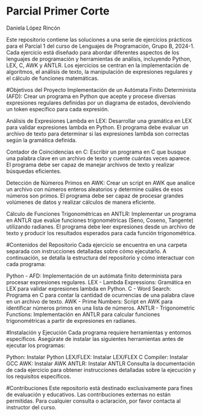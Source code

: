 # Parcial Primer Corte

Daniela López Rincón

Este repositorio contiene las soluciones a una serie de ejercicios prácticos para el Parcial 1 del curso de Lenguajes de Programación, Grupo B, 2024-1. Cada ejercicio está diseñado para abordar diferentes aspectos de los lenguajes de programación y herramientas de análisis, incluyendo Python, LEX, C, AWK y ANTLR. Los ejercicios se centran en la implementación de algoritmos, el análisis de texto, la manipulación de expresiones regulares y el cálculo de funciones matemáticas.

#Objetivos del Proyecto
Implementación de un Autómata Finito Determinista (AFD): Crear un programa en Python que acepte y procese diversas expresiones regulares definidas por un diagrama de estados, devolviendo un token específico para cada expresión.

Análisis de Expresiones Lambda en LEX: Desarrollar una gramática en LEX para validar expresiones lambda en Python. El programa debe evaluar un archivo de texto para determinar si las expresiones lambda son correctas según la gramática definida.

Contador de Coincidencias en C: Escribir un programa en C que busque una palabra clave en un archivo de texto y cuente cuántas veces aparece. El programa debe ser capaz de manejar archivos de texto y realizar búsquedas eficientes.

Detección de Números Primos en AWK: Crear un script en AWK que analice un archivo con números enteros aleatorios y determine cuáles de esos números son primos. El programa debe ser capaz de procesar grandes volúmenes de datos y realizar cálculos de manera eficiente.

Cálculo de Funciones Trigonométricas en ANTLR: Implementar un programa en ANTLR que evalúe funciones trigonométricas (Seno, Coseno, Tangente) utilizando radianes. El programa debe leer expresiones desde un archivo de texto y producir los resultados esperados para cada función trigonométrica.

#Contenidos del Repositorio
Cada ejercicio se encuentra en una carpeta separada con instrucciones detalladas sobre cómo ejecutarlo. A continuación, se detalla la estructura del repositorio y cómo interactuar con cada programa:

Python - AFD: Implementación de un autómata finito determinista para procesar expresiones regulares.
LEX - Lambda Expressions: Gramática en LEX para validar expresiones lambda en Python.
C - Word Search: Programa en C para contar la cantidad de ocurrencias de una palabra clave en un archivo de texto.
AWK - Prime Numbers: Script en AWK para identificar números primos en una lista de números.
ANTLR - Trigonometric Functions: Implementación en ANTLR para calcular funciones trigonométricas a partir de expresiones en radianes.

#Instalación y Ejecución
Cada programa requiere herramientas y entornos específicos. Asegúrate de instalar las siguientes herramientas antes de ejecutar los programas:

Python: Instalar Python
LEX/FLEX: Instalar LEX/FLEX
C Compiler: Instalar GCC
AWK: Instalar AWK
ANTLR: Instalar ANTLR
Consulta la documentación de cada ejercicio para obtener instrucciones detalladas sobre la ejecución y los requisitos específicos.

#Contribuciones
Este repositorio está destinado exclusivamente para fines de evaluación y educativos. Las contribuciones externas no están permitidas. Para cualquier consulta o aclaración, por favor contacta al instructor del curso.
